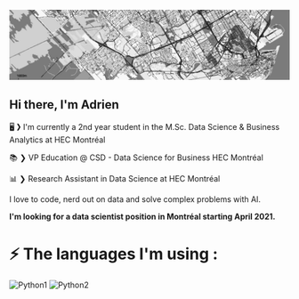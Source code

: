 ![background](background.jpg)
## Hi there, I'm Adrien

🖥 ❯ I'm currently a 2nd year student in the M.Sc. Data Science & Business Analytics at HEC Montréal

📚 ❯ VP Education @ CSD - Data Science for Business HEC Montréal

📊 ❯ Research Assistant in Data Science at HEC Montréal

I love to code, nerd out on data and solve complex problems with AI.

**I'm looking for a data scientist position in Montréal starting April 2021.**

# ⚡ The languages I'm using :
![Python1](https://img.shields.io/static/v1?style=for-the-badge&logo=python&label=&message=Python)
![Python2](https://img.shields.io/badge/-Python-gray?style=for-the-badge&logo=python)


<!--
Here are some ideas to get you started:

- 🔭 I’m currently working on ...
- 🌱 I’m currently learning ...
- 👯 I’m looking to collaborate on ...
- 🤔 I’m looking for help with ...
- 💬 Ask me about ...
- 📫 How to reach me: ...
- 😄 Pronouns: ...
- ⚡ Fun fact: ...
-->
